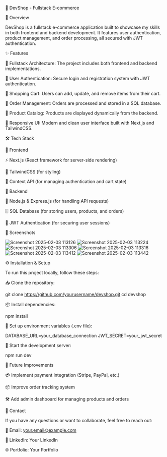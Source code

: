 🚀 DevShop - Fullstack E-commerce

📌 Overview

DevShop is a fullstack e-commerce application built to showcase my skills in both frontend and backend development. It features user authentication, product management, and order processing, all secured with JWT authentication.

✨ Features

🔹 Fullstack Architecture: The project includes both frontend and backend implementations.

🔹 User Authentication: Secure login and registration system with JWT authentication.

🔹 Shopping Cart: Users can add, update, and remove items from their cart.

🔹 Order Management: Orders are processed and stored in a SQL database.

🔹 Product Catalog: Products are displayed dynamically from the backend.

🔹 Responsive UI: Modern and clean user interface built with Next.js and TailwindCSS.

🛠 Tech Stack

🎨 Frontend

⚡ Next.js (React framework for server-side rendering)

🎨 TailwindCSS (for styling)

🔄 Context API (for managing authentication and cart state)

🔧 Backend

🚀 Node.js & Express.js (for handling API requests)

🗄 SQL Database (for storing users, products, and orders)

🔐 JWT Authentication (for securing user sessions)

📸 Screenshots

![Screenshot 2025-02-03 113126](https://github.com/user-attachments/assets/6811fa9b-f982-49a6-a21c-196a83a21697)
![Screenshot 2025-02-03 113224](https://github.com/user-attachments/assets/cc8224ca-53ec-4aa0-b3ff-36eeee426a02)
![Screenshot 2025-02-03 113306](https://github.com/user-attachments/assets/0e4d442c-a63b-407d-9908-3cd12d606723)
![Screenshot 2025-02-03 113316](https://github.com/user-attachments/assets/5c5d09be-bdd9-43b7-aaae-9d1c212a700e)
![Screenshot 2025-02-03 113412](https://github.com/user-attachments/assets/4ba3dee4-1c67-4d5d-80f6-4b0a3698619c)
![Screenshot 2025-02-03 113442](https://github.com/user-attachments/assets/03884aa5-37de-40f4-94a7-dd3b9148dce0)


⚙️ Installation & Setup

To run this project locally, follow these steps:

📥 Clone the repository:

git clone https://github.com/yourusername/devshop.git
cd devshop

📦 Install dependencies:

npm install

🔑 Set up environment variables (.env file):

DATABASE_URL=your_database_connection
JWT_SECRET=your_jwt_secret

🚀 Start the development server:

npm run dev

🚀 Future Improvements

💳 Implement payment integration (Stripe, PayPal, etc.)

📦 Improve order tracking system

🛠 Add admin dashboard for managing products and orders

📩 Contact

If you have any questions or want to collaborate, feel free to reach out:

📧 Email: your.email@example.com

💼 LinkedIn: Your LinkedIn

🌐 Portfolio: Your Portfolio
